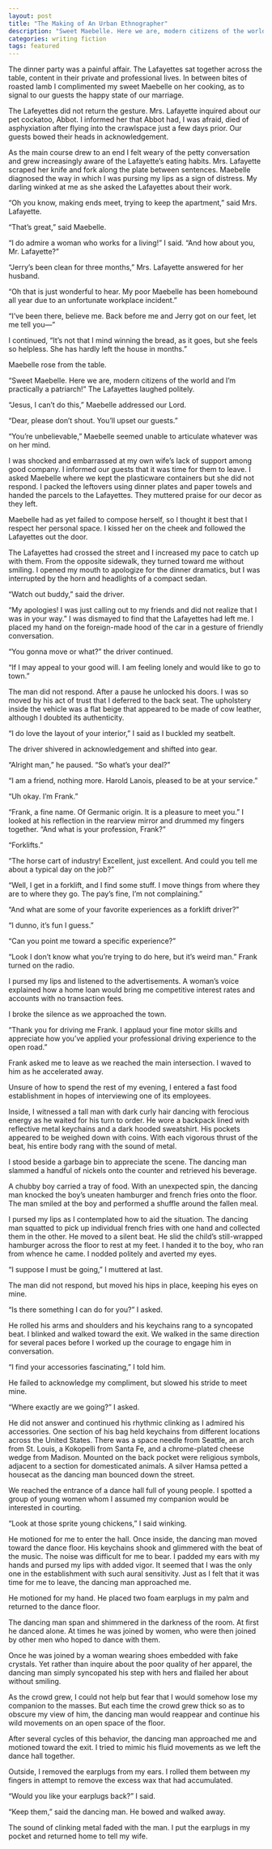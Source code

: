 ```yaml
---
layout: post
title: "The Making of An Urban Ethnographer"
description: "Sweet Maebelle. Here we are, modern citizens of the world and I’m practically a patriarch!"
categories: writing fiction
tags: featured
---
```


The dinner party was a painful affair. The Lafayettes sat together across the table, content in their private and professional lives. In between bites of roasted lamb I complimented my sweet Maebelle on her cooking, as to signal to our guests the happy state of our marriage.

The Lafeyettes did not return the gesture. Mrs. Lafayette inquired about our pet cockatoo, Abbot. I informed her that Abbot had, I was afraid, died of asphyxiation after flying into the crawlspace just a few days prior. Our guests bowed their heads in acknowledgement.

As the main course drew to an end I felt weary of the petty conversation and grew increasingly aware of the Lafayette’s eating habits. Mrs. Lafayette scraped her knife and fork along the plate between sentences. Maebelle diagnosed the way in which I was pursing my lips as a sign of distress. My darling winked at me as she asked the Lafayettes about their work.

“Oh you know, making ends meet, trying to keep the apartment,” said Mrs. Lafayette.  

“That’s great,” said Maebelle.

“I do admire a woman who works for a living!” I said. “And how about you, Mr. Lafayette?”

“Jerry’s been clean for three months,” Mrs. Lafayette answered for her husband.

“Oh that is just wonderful to hear. My poor Maebelle has been homebound all year due to an unfortunate workplace incident.”

“I’ve been there, believe me. Back before me and Jerry got on our feet, let me tell you—”

I continued, “It’s not that I mind winning the bread, as it goes, but she feels so helpless. She has hardly left the house in months.”

Maebelle rose from the table.

“Sweet Maebelle. Here we are, modern citizens of the world and I’m practically a patriarch!” The Lafayettes laughed politely.

 “Jesus, I can’t do this,” Maebelle addressed our Lord.

“Dear, please don’t shout. You’ll upset our guests.”

“You’re unbelievable,” Maebelle seemed unable to articulate whatever was on her mind.

I was shocked and embarrassed at my own wife’s lack of support among good company. I informed our guests that it was time for them to leave. I asked Maebelle where we kept the plasticware containers but she did not respond. I packed the leftovers using dinner plates and paper towels and handed the parcels to the Lafayettes. They muttered praise for our decor as they left.

Maebelle had as yet failed to compose herself, so I thought it best that I respect her personal space. I kissed her on the cheek and followed the Lafayettes out the door.

The Lafayettes had crossed the street and I increased my pace to catch up with them. From the opposite sidewalk, they turned toward me without smiling. I opened my mouth to apologize for the dinner dramatics, but I was interrupted by the horn and headlights of a compact sedan.

“Watch out buddy,” said the driver.

“My apologies! I was just calling out to my friends and did not realize that I was in your way.” I was dismayed to find that the Lafayettes had left me. I placed my hand on the foreign-made hood of the car in a gesture of friendly conversation.

“You gonna move or what?” the driver continued.

“If I may appeal to your good will. I am feeling lonely and would like to go to town.”

The man did not respond. After a pause he unlocked his doors. I was so moved by his act of trust that I deferred to the back seat.  The upholstery inside the vehicle was a flat beige that appeared to be made of cow leather, although I doubted its authenticity.

“I do love the layout of your interior,” I said as I buckled my seatbelt.

The driver shivered in acknowledgement and shifted into gear.

“Alright man,” he paused. “So what’s your deal?”

“I am a friend, nothing more. Harold Lanois, pleased to be at your service.”

“Uh okay. I’m Frank.”

“Frank, a fine name. Of Germanic origin. It is a pleasure to meet you.” I looked at his reflection in the rearview mirror and drummed my fingers together. “And what is your profession, Frank?”

“Forklifts.”

“The horse cart of industry! Excellent, just excellent. And could you tell me about a typical day on the job?”

“Well, I get in a forklift, and I find some stuff. I move things from where they are to where they go. The pay’s fine, I’m not complaining.”

“And what are some of your favorite experiences as a forklift driver?”

“I dunno, it’s fun I guess.”

“Can you point me toward a specific experience?”

“Look I don’t know what you’re trying to do here, but it’s weird man.” Frank turned on the radio.

I pursed my lips and listened to the advertisements. A woman’s voice explained how a home loan would bring me competitive interest rates and accounts with no transaction fees.

I broke the silence as we approached the town.

“Thank you for driving me Frank. I applaud your fine motor skills and appreciate how you’ve applied your professional driving experience to the open road.”

Frank asked me to leave as we reached the main intersection. I waved to him as he accelerated away.

Unsure of how to spend the rest of my evening, I entered a fast food establishment in hopes of interviewing one of its employees.

Inside, I witnessed a tall man with dark curly hair dancing with ferocious energy as he waited for his turn to order. He wore a backpack lined with reflective metal keychains and a dark hooded sweatshirt. His pockets appeared to be weighed down with coins. With each vigorous thrust of the beat, his entire body rang with the sound of metal.

I stood beside a garbage bin to appreciate the scene. The dancing man slammed a handful of nickels onto the counter and retrieved his beverage.

A chubby boy carried a tray of food. With an unexpected spin, the dancing man knocked the boy’s uneaten hamburger and french fries onto the floor. The man smiled at the boy and performed a shuffle around the fallen meal.

I pursed my lips as I contemplated how to aid the situation. The dancing man squatted to pick up individual french fries with one hand and collected them in the other. He moved to a silent beat. He slid the child’s still-wrapped hamburger across the floor to rest at my feet.  I handed it to the boy, who ran from whence he came. I nodded politely and averted my eyes.

“I suppose I must be going,” I muttered at last.

The man did not respond, but moved his hips in place, keeping his eyes on mine.

“Is there something I can do for you?” I asked.

He rolled his arms and shoulders and his keychains rang to a syncopated beat. I blinked and walked toward the exit. We walked in the same direction for several paces before I worked up the courage to engage him in conversation.

“I find your accessories fascinating,” I told him.

He failed to acknowledge my compliment, but slowed his stride to meet mine.

“Where exactly are we going?” I asked.

He did not answer and continued his rhythmic clinking as I admired his accessories. One section of his bag held keychains from different locations across the United States. There was a space needle from Seattle, an arch from St. Louis, a Kokopelli from Santa Fe, and a chrome-plated cheese wedge from Madison. Mounted on the back pocket were religious symbols, adjacent to a section for domesticated animals. A silver Hamsa petted a housecat as the dancing man bounced down the street.

We reached the entrance of a dance hall full of young people. I spotted a group of young women whom I assumed my companion would be interested in courting.

“Look at those sprite young chickens,” I said winking.

He motioned for me to enter the hall. Once inside, the dancing man moved toward the dance floor. His keychains shook and glimmered with the beat of the music. The noise was difficult for me to bear. I padded my ears with my hands and pursed my lips with added vigor. It seemed that I was the only one in the establishment with such aural sensitivity. Just as I felt that it was time for me to leave, the dancing man approached me.

He motioned for my hand. He placed two foam earplugs in my palm and returned to the dance floor.

The dancing man span and shimmered in the darkness of the room. At first he danced alone. At times he was joined by women, who were then joined by other men who hoped to dance with them.

Once he was joined by a woman wearing shoes embedded with fake crystals. Yet rather than inquire about the poor quality of her apparel, the dancing man simply syncopated his step with hers and flailed her about without smiling.

As the crowd grew, I could not help but fear that I would somehow lose my companion to the masses. But each time the crowd grew thick so as to obscure my view of him, the dancing man would reappear and continue his wild movements on an open space of the floor.

After several cycles of this behavior, the dancing man approached me and motioned toward the exit. I tried to mimic his fluid movements as we left the dance hall together.

Outside, I removed the earplugs from my ears. I rolled them between my fingers in attempt to remove the excess wax that had accumulated.

“Would you like your earplugs back?” I said.

“Keep them,” said the dancing man. He bowed and walked away.

The sound of clinking metal faded with the man. I put the earplugs in my pocket and returned home to tell my wife.
